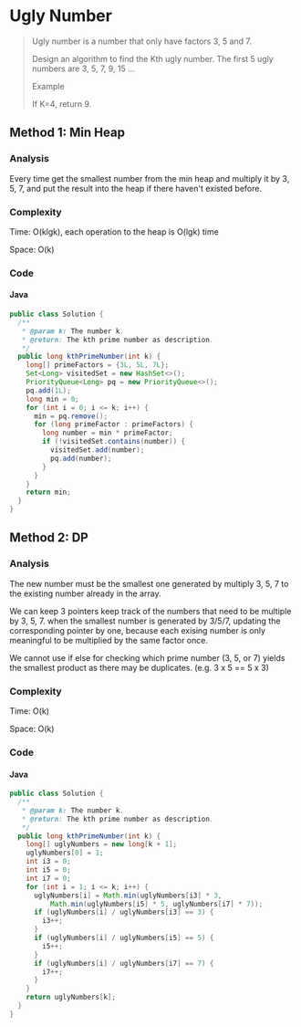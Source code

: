 # Ugly Number
> Ugly number is a number that only have factors 3, 5 and 7.
>
> Design an algorithm to find the Kth ugly number. The first 5 ugly numbers are 3, 5, 7, 9, 15 ...
>
> Example
>
> If K=4, return 9.

## Method 1: Min Heap
### Analysis
Every time get the smallest number from the min heap and multiply it by 3, 5, 7, and put the result into the heap if there haven't existed before. 

### Complexity
Time: O(klgk), each operation to the heap is O(lgk) time

Space: O(k)

### Code
#### Java
```java
public class Solution {
  /**
   * @param k: The number k.
   * @return: The kth prime number as description.
   */
  public long kthPrimeNumber(int k) {
    long[] primeFactors = {3L, 5L, 7L};
    Set<Long> visitedSet = new HashSet<>();
    PriorityQueue<Long> pq = new PriorityQueue<>();
    pq.add(1L);
    long min = 0;
    for (int i = 0; i <= k; i++) {
      min = pq.remove();
      for (long primeFactor : primeFactors) {
        long number = min * primeFactor;
        if (!visitedSet.contains(number)) {
          visitedSet.add(number);
          pq.add(number);
        }
      }
    }
    return min;
  }
}
```

## Method 2: DP
### Analysis
The new number must be the smallest one generated by multiply 3, 5, 7 to the existing number already in the array. 

We can keep 3 pointers keep track of the numbers that need to be multiple by 3, 5, 7. when the smallest number is generated by 3/5/7, updating the corresponding pointer by one, because each exising number is only meaningful to be multiplied by the same factor once.

We cannot use if else for checking which prime number (3, 5, or 7) yields the smallest product as there may be duplicates. (e.g. 3 x 5 == 5 x 3)

### Complexity
Time: O(k)

Space: O(k)

### Code
#### Java
```java
public class Solution {
  /**
   * @param k: The number k.
   * @return: The kth prime number as description.
   */
  public long kthPrimeNumber(int k) {
    long[] uglyNumbers = new long[k + 1];
    uglyNumbers[0] = 1;
    int i3 = 0;
    int i5 = 0;
    int i7 = 0;
    for (int i = 1; i <= k; i++) {
      uglyNumbers[i] = Math.min(uglyNumbers[i3] * 3, 
          Math.min(uglyNumbers[i5] * 5, uglyNumbers[i7] * 7));
      if (uglyNumbers[i] / uglyNumbers[i3] == 3) {
        i3++;
      }
      if (uglyNumbers[i] / uglyNumbers[i5] == 5) {
        i5++;
      }
      if (uglyNumbers[i] / uglyNumbers[i7] == 7) {
        i7++;
      }
    }
    return uglyNumbers[k];
  }
}
```
